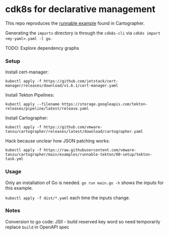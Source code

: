 # cdk8s for declarative management

This repo reproduces the [runnable example](https://github.com/vmware-tanzu/cartographer/tree/main/examples/runnable-tekton)
found in Cartographer.

Generating the `imports` directory is through the `cdk8s-cli` via `cdk8s import <my-yaml>.yaml -l go`.

TODO: Explore dependency graphs

### Setup

Install cert-manager:
```
kubectl apply -f https://github.com/jetstack/cert-manager/releases/download/v1.6.1/cert-manager.yaml
```

Install Tekton Pipelines:
```
kubectl apply --filename https://storage.googleapis.com/tekton-releases/pipeline/latest/release.yaml
```

Install Cartographer:
```
kubectl apply -f https://github.com/vmware-tanzu/cartographer/releases/latest/download/cartographer.yaml
```

Hack because unclear how JSON patching works:
```
kubectl apply -f https://raw.githubusercontent.com/vmware-tanzu/cartographer/main/examples/runnable-tekton/00-setup/tekton-task.yml
```

### Usage

Only an installation of Go is needed. `go run main.go -h` shows the inputs for this example.

`kubectl apply -f dist/*.yaml` each time the inputs change.

### Notes

Conversion to go code: JSII - build reserved key word so need temporarily replace `build` in OpenAPI spec
